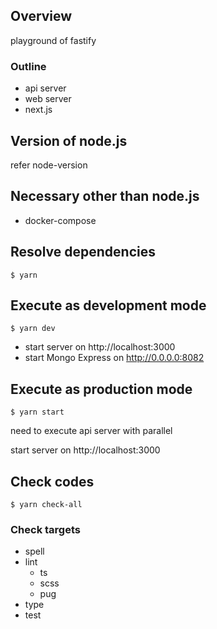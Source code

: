 ## Overview
playground of fastify

### Outline
- api server
- web server
- next.js

## Version of node.js
refer node-version

## Necessary other than node.js
- docker-compose

## Resolve dependencies
`$ yarn`

## Execute as development mode
`$ yarn dev`

- start server on http://localhost:3000
- start Mongo Express on http://0.0.0.0:8082

## Execute as production mode
`$ yarn start`

need to execute api server with parallel

start server on http://localhost:3000

## Check codes
`$ yarn check-all`

### Check targets
- spell
- lint
    - ts
    - scss
    - pug
- type
- test
